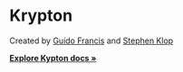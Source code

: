 # Krypton
Created by [Guido Francis](https://github.com/guidofrancis) and [Stephen Klop](https://github.com/Stephenklop)

**[Explore Kypton docs »](https://github.com/osrm/krypton/wiki)**

